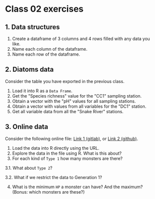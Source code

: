# Class 02 exercises

## 1. Data structures

1. Create a dataframe of 3 columns and 4 rows filled with any data you like.
2. Name each column of the dataframe.
3. Name each row of the dataframe.


## 2. Diatoms data

Consider the table you have exported in the previous class.

1. Load it into R as a `Data Frame`.
2. Get the "Species richness" value for the "CC1" sampling station.
3. Obtain a vector with the "pH" values for all sampling stations.
4. Obtain a vector with values from all variables for the "DC1" station.
5. Get all variable data from all the "Snake River" stations.


## 3. Online data

Consider the following online file: [Link 1 (gitlab)](https://gitlab.com/StuntsPT/bp2018/raw/master/docs/classes/exercises/poke_data.csv), or [Link 2 (github)](https://raw.githubusercontent.com/StuntsPT/BP2018/master/docs/classes/exercises/poke_data.csv).

1. Load the data into R directly using the URL.
2. Explore the data in the file using R. What is this about?
3. For each kind of `Type 1` how many monsters are there?

 3.1. What about `Type 2`?

 3.2. What if we restrict the data to Generation 1?

4. What is the minimum `HP` a monster can have? And the maximum? (Bonus: which monsters are these?)

